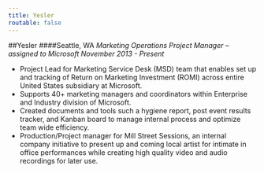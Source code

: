 ```yaml
---
title: Yesler
routable: false
---
```


##Yesler 
####Seattle, WA
*Marketing Operations Project Manager – assigned to Microsoft November 2013 - Present*
* Project Lead for Marketing Service Desk (MSD) team that enables set up and tracking of Return on Marketing
Investment (ROMI) across entire United States subsidiary at Microsoft.
* Supports 40+ marketing managers and coordinators within Enterprise and Industry division of Microsoft.
* Created documents and tools such a hygiene report, post event results tracker, and Kanban board to manage internal
process and optimize team wide efficiency.
* Production/Project manager for Mill Street Sessions, an internal company initiative to present up and coming local
artist for intimate in office performances while creating high quality video and audio recordings for later use. 